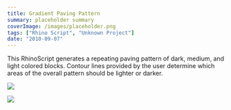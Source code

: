 ```yaml
---
title: Gradient Paving Pattern
summary: placeholder summary
coverImage: /images/placeholder.png
tags: ["Rhino Script", "Unknown Project"]
date: "2010-09-07"
---
```


This RhinoScript generates a repeating paving pattern of dark, medium, and light colored blocks. Contour lines provided by the user determine which areas of the overall pattern should be lighter or darker.

![](results-2.jpg)

![](results-3.jpg)
